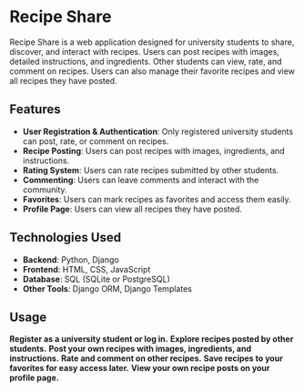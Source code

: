 # Recipe Share

Recipe Share is a web application designed for university students to share, discover, and interact with recipes. Users can post recipes with images, detailed instructions, and ingredients. Other students can view, rate, and comment on recipes. Users can also manage their favorite recipes and view all recipes they have posted.

## Features

- **User Registration & Authentication**: Only registered university students can post, rate, or comment on recipes.
- **Recipe Posting**: Users can post recipes with images, ingredients, and instructions.
- **Rating System**: Users can rate recipes submitted by other students.
- **Commenting**: Users can leave comments and interact with the community.
- **Favorites**: Users can mark recipes as favorites and access them easily.
- **Profile Page**: Users can view all recipes they have posted.

## Technologies Used

- **Backend**: Python, Django
- **Frontend**: HTML, CSS, JavaScript
- **Database**: SQL (SQLite or PostgreSQL)
- **Other Tools**: Django ORM, Django Templates

## Usage

**Register as a university student or log in.**
**Explore recipes posted by other students.**
**Post your own recipes with images, ingredients, and instructions.**
**Rate and comment on other recipes.**
**Save recipes to your favorites for easy access later.**
**View your own recipe posts on your profile page.**